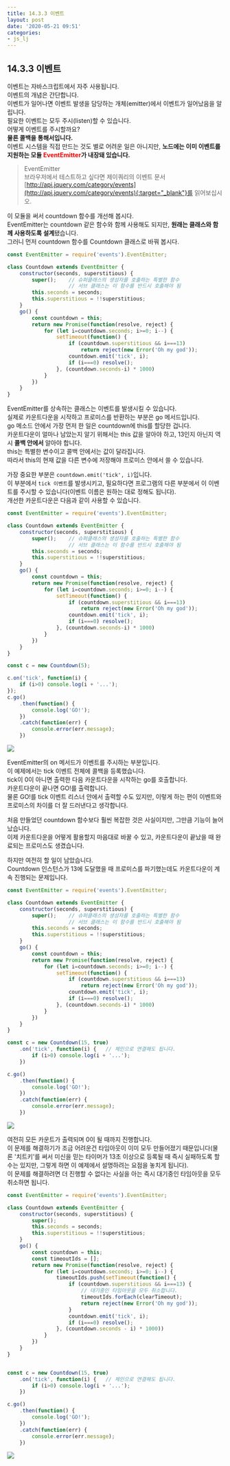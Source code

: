```yaml
---
title: 14.3.3 이벤트
layout: post
date: '2020-05-21 09:51'
categories:
- js_lj
---
```


## 14.3.3 이벤트

이벤트는 자바스크립트에서 자주 사용됩니다.  
이벤트의 개념은 간단합니다.  
이벤트가 일어나면 이벤트 발생을 담당하는 개체(emitter)에서 이벤트가 일어났음을 알립니다.  
필요한 이벤트는 모두 주시(listen)할 수 있습니다.  
어떻게 이벤트를 주시할까요?  
**물론 콜백을 통해서입니다.**  
이벤트 시스템을 직접 만드는 것도 별로 어려운 일은 아니지만, **노드에는 이미 이벤트를 지원하는 모듈 <span style="color:red">EventEmitter</span>가 내장돼 있습니다.**

>EventEmitter  
>브라우저에서 테스트하고 싶다면 제이쿼리의 이벤트 문서[http://api.jquery.com/category/events](http://api.jquery.com/category/events){:target="_blank"}를 읽어보십시오.

이 모듈을 써서 countdown 함수를 개선해 봅시다.  
EventEmitter는 countdown 같은 함수와 함께 사용해도 되지만, **원래는 클래스와 함께 사용하도록 설계**됐습니다.  
그러니 먼저 countdown 함수를 Countdown 클래스로 바꿔 봅시다.

```javascript
const EventEmitter = require('events').EventEmitter;

class Countdown extends EventEmitter {
    constructor(seconds, superstitious) {
        super();    // 슈퍼클래스의 생성자를 호출하는 특별한 함수
                    // 서브 클래스는 이 함수를 반드시 호출해야 됨
        this.seconds = seconds;
        this.superstitious = !!superstitious;
    }
    go() {
        const countdown = this;
        return new Promise(function(resolve, reject) {
            for (let i=countdown.seconds; i>=0; i--) {
                setTimeout(function() {
                    if (countdown.superstitious && i===13)
                        return reject(new Error('Oh my god'));
                    countdown.emit('tick', i);
                    if (i===0) resolve();
                }, (countdown.seconds-i) * 1000)
            }
        })
    }
}
```

EventEmitter를 상속하는 클래스는 이벤트를 발생시킬 수 있습니다.  
실제로 카운트다운을 시작하고 프로미스를 반환하는 부분은 go 메서드입니다.  
go 메소드 안에서 가장 먼저 한 일은 countdown에 this를 할당한 겁니다.  
카운트다운이 얼마나 남았는지 알기 위해서는 this 값을 알아야 하고, 13인지 아닌지 역시 **콜백 안에서** 알아야 합니다.  
this는 특별한 변수이고 콜백 안에서는 값이 달라집니다.  
따라서 this의 현재 값을 다른 변수에 저장해야 프로미스 안에서 쓸 수 있습니다.

가장 중요한 부분은 `countdown.emit('tick', i)`입니다.  
이 부분에서 `tick 이벤트`를 발생시키고, 필요하다면 프로그램의 다른 부분에서 이 이벤트를 주시할 수 있습니다(이벤트 이름은 원하는 대로 정해도 됩니다).  
개선한 카운트다운은 다음과 같이 사용할 수 있습니다.

```javascript
const EventEmitter = require('events').EventEmitter;

class Countdown extends EventEmitter {
    constructor(seconds, superstitious) {
        super();    // 슈퍼클래스의 생성자를 호출하는 특별한 함수
                    // 서브 클래스는 이 함수를 반드시 호출해야 됨
        this.seconds = seconds;
        this.superstitious = !!superstitious;
    }
    go() {
        const countdown = this;
        return new Promise(function(resolve, reject) {
            for (let i=countdown.seconds; i>=0; i--) {
                setTimeout(function() {
                    if (countdown.superstitious && i===13)
                        return reject(new Error('Oh my god'));
                    countdown.emit('tick', i);
                    if (i===0) resolve();
                }, (countdown.seconds-i) * 1000)
            }
        })
    }
}

const c = new Countdown(5);

c.on('tick', function(i) {
    if (i>0) console.log(i + '...');
});
c.go()
    .then(function() {
        console.log('GO!');
    })
    .catch(function(err) {
        console.error(err.message);
    })
```

![](/static/img/learningjs/image114.jpg)

EventEmitter의 on 메서드가 이벤트를 주시하는 부분입니다.  
이 예제에서는 tick 이벤트 전체에 콜백을 등록했습니다.  
tick이 0이 아니면 출력한 다음 카운트다운을 시작하는 go를 호출합니다.  
카운트다운이 끝나면 GO!를 출력합니다.  
물론 GO!를 tick 이벤트 리스너 안에서 출력할 수도 있지만, 이렇게 하는 편이 이벤트와 프로미스의 차이를 더 잘 드러낸다고 생각합니다.  

처음 만들었던 countdown 함수보다 훨씬 복잡한 것은 사실이지만, 그만큼 기능이 늘어났습니다.  
이제 카운트다운을 어떻게 활용할지 마음대로 바꿀 수 있고, 카운트다운이 끝났을 때 완료되는 프로미스도 생겼습니다.  

하지만 여전히 할 일이 남았습니다.  
Countdown 인스턴스가 13에 도달했을 때 프로미스를 파기했는데도 카운트다운이 계속 진행되는 문제입니다.  

```javascript
const EventEmitter = require('events').EventEmitter;

class Countdown extends EventEmitter {
    constructor(seconds, superstitious) {
        super();    // 슈퍼클래스의 생성자를 호출하는 특별한 함수
                    // 서브 클래스는 이 함수를 반드시 호출해야 됨
        this.seconds = seconds;
        this.superstitious = !!superstitious;
    }
    go() {
        const countdown = this;
        return new Promise(function(resolve, reject) {
            for (let i=countdown.seconds; i>=0; i--) {
                setTimeout(function() {
                    if (countdown.superstitious && i===13)
                        return reject(new Error('Oh my god'));
                    countdown.emit('tick', i);
                    if (i===0) resolve();
                }, (countdown.seconds-i) * 1000)
            }
        })
    }
}

const c = new Countdown(15, true)
    .on('tick', function(i) {   // 체인으로 연결해도 됩니다.
        if (i>0) console.log(i + '...');
    })

c.go()
    .then(function() {
        console.log('GO!');
    })
    .catch(function(err) {
        console.error(err.message);
    })
```

![](/static/img/learningjs/image115.jpg)

여전히 모든 카운트가 출력되며 0이 될 때까지 진행합니다.  
이 문제를 해결하기가 조금 어려운건 타임아웃이 이미 모두 만들어졌기 때문입니다(물론 '치트키'를 써서 미신을 믿는 타이머가 13초 이상으로 
등록될 때 즉시 실패하도록 할 수는 있지만, 그렇게 하면 이 예제에서 설명하려는 요점을 놓치게 됩니다).  
이 문제를 해결하려면 더 진행할 수 없다는 사실을 아는 즉시 대기중인 타임아웃을 모두 취소하면 됩니다.

```javascript
const EventEmitter = require('events').EventEmitter;

class Countdown extends EventEmitter {
    constructor(seconds, superstitious) {
        super();
        this.seconds = seconds;
        this.superstitious = !!superstitious;
    }
    go() {
        const countdown = this;
        const timeoutIds = [];
        return new Promise(function(resolve, reject) {
            for (let i=countdown.seconds; i>=0; i--) {
                timeoutIds.push(setTimeout(function() {
                    if (countdown.superstitious && i===13) {
                        // 대기중인 타임아웃을 모두 취소합니다.
                        timeoutIds.forEach(clearTimeout);
                        return reject(new Error('Oh my god'));
                    }
                    countdown.emit('tick', i);
                    if (i===0) resolve();
                }, (countdown.seconds - i) * 1000))
            }
        })
    }
}


const c = new Countdown(15, true)
    .on('tick', function(i) {   // 체인으로 연결해도 됩니다.
        if (i>0) console.log(i + '...');
    })

c.go()
    .then(function() {
        console.log('GO!');
    })
    .catch(function(err) {
        console.error(err.message);
    })
```

![](/static/img/learningjs/image116.jpg)